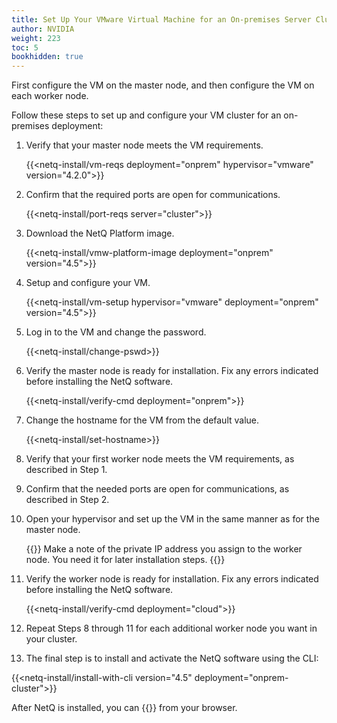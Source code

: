 ```yaml
---
title: Set Up Your VMware Virtual Machine for an On-premises Server Cluster
author: NVIDIA
weight: 223
toc: 5
bookhidden: true
---
```

First configure the VM on the master node, and then configure the VM on each worker node.

Follow these steps to set up and configure your VM cluster for an on-premises deployment:

1. Verify that your master node meets the VM requirements.

    {{<netq-install/vm-reqs deployment="onprem" hypervisor="vmware" version="4.2.0">}}

2. Confirm that the required ports are open for communications.

    {{<netq-install/port-reqs server="cluster">}}

3. Download the NetQ Platform image.

    {{<netq-install/vmw-platform-image deployment="onprem" version="4.5">}}

4. Setup and configure your VM.

    {{<netq-install/vm-setup hypervisor="vmware" deployment="onprem" version="4.5">}}

5. Log in to the VM and change the password.

    {{<netq-install/change-pswd>}}

6. Verify the master node is ready for installation. Fix any errors indicated before installing the NetQ software.

    {{<netq-install/verify-cmd deployment="onprem">}}

7. Change the hostname for the VM from the default value.

    {{<netq-install/set-hostname>}}

8. Verify that your first worker node meets the VM requirements, as described in Step 1.

9. Confirm that the needed ports are open for communications, as described in Step 2.

10. Open your hypervisor and set up the VM in the same manner as for the master node.

    {{<notice note>}}
Make a note of the private IP address you assign to the worker node. You need it for later installation steps.
    {{</notice>}}

11. Verify the worker node is ready for installation. Fix any errors indicated before installing the NetQ software.

    {{<netq-install/verify-cmd deployment="cloud">}}

12. Repeat Steps 8 through 11 for each additional worker node you want in your cluster.

13. The final step is to install and activate the NetQ software using the CLI:

{{<netq-install/install-with-cli version="4.5" deployment="onprem-cluster">}}

After NetQ is installed, you can {{<link title="Access the NetQ UI" text="log in to NetQ">}} from your browser.